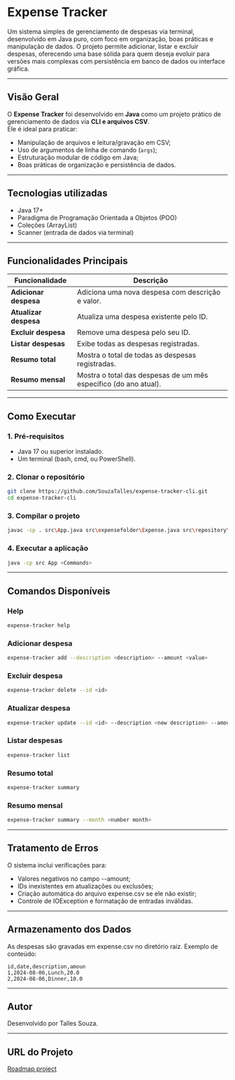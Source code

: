# Expense Tracker

Um sistema simples de gerenciamento de despesas via terminal, desenvolvido em Java puro, com foco em organização, boas práticas e manipulação de dados.
O projeto permite adicionar, listar e excluir despesas, oferecendo uma base sólida para quem deseja evoluir para versões mais complexas com persistência em banco de dados ou interface gráfica.

---

## Visão Geral

O **Expense Tracker** foi desenvolvido em **Java** como um projeto prático de gerenciamento de dados via **CLI e arquivos CSV**.  
Ele é ideal para praticar:
- Manipulação de arquivos e leitura/gravação em CSV;
- Uso de argumentos de linha de comando (`args`);
- Estruturação modular de código em Java;
- Boas práticas de organização e persistência de dados.

---

## Tecnologias utilizadas

- Java 17+
- Paradigma de Programação Orientada a Objetos (POO)
- Coleções (ArrayList)
- Scanner (entrada de dados via terminal)

--- 

## Funcionalidades Principais

| Funcionalidade | Descrição |
|----------------|------------|
| **Adicionar despesa** | Adiciona uma nova despesa com descrição e valor. |
| **Atualizar despesa** | Atualiza uma despesa existente pelo ID. |
| **Excluir despesa** | Remove uma despesa pelo seu ID. |
| **Listar despesas** | Exibe todas as despesas registradas. |
| **Resumo total** | Mostra o total de todas as despesas registradas. |
| **Resumo mensal** | Mostra o total das despesas de um mês específico (do ano atual). |

---

##  Como Executar

### 1. Pré-requisitos

- Java 17 ou superior instalado.
- Um terminal (bash, cmd, ou PowerShell).

### 2. Clonar o repositório
```bash
git clone https://github.com/SouzaTalles/expense-tracker-cli.git
cd expense-tracker-cli
```

### 3. Compilar o projeto
```bash
javac -cp . src\App.java src\expensefolder\Expense.java src\repository\ExpenseRepository.java
```

### 4. Executar a aplicação
```bash
java -cp src App <Commands>
```

---

## Comandos Disponíveis

### Help
```bash
expense-tracker help
```

### Adicionar despesa
```bash
expense-tracker add --description <description> --amount <value>
```

### Excluir despesa
```bash
expense-tracker delete --id <id>
```

### Atualizar despesa
```bash
expense-tracker update --id <id> --description <new description> --amount <new value> 
```

### Listar despesas
```bash
expense-tracker list
```

### Resumo total
```bash
expense-tracker summary
```

### Resumo mensal
```bash
expense-tracker summary --month <number month>
```

---

## Tratamento de Erros

O sistema inclui verificações para:
- Valores negativos no campo --amount;
-  IDs inexistentes em atualizações ou exclusões;
- Criação automática do arquivo expense.csv se ele não existir;
- Controle de IOException e formatação de entradas inválidas.

--- 

## Armazenamento dos Dados
As despesas são gravadas em expense.csv no diretório raiz.
Exemplo de conteúdo:
```aiignore
id,date,description,amoun
1,2024-08-06,Lunch,20.0
2,2024-08-06,Dinner,10.0
```

---

## Autor
Desenvolvido por Talles Souza.

---

## URL do Projeto
[Roadmap project](https://roadmap.sh/projects/expense-tracker) 